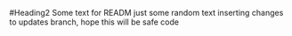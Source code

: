 #Heading2
Some text for READM
just some random text
inserting changes to updates branch, hope this will be safe code
